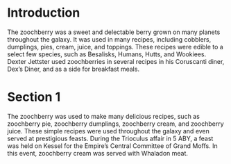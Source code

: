 # Introduction

The zoochberry was a sweet and delectable berry grown on many planets throughout the galaxy.
It was used in many recipes, including cobblers, dumplings, pies, cream, juice, and toppings.
These recipes were edible to a select few species, such as Besalisks, Humans, Hutts, and Wookiees.
Dexter Jettster used zoochberries in several recipes in his Coruscanti diner, Dex’s Diner, and as a side for breakfast meals.

# Section 1

The zoochberry was used to make many delicious recipes, such as zoochberry pie, zoochberry dumplings, zoochberry cream, and zoochberry juice.
These simple recipes were used throughout the galaxy and even served at prestigious feasts.
During the Trioculus affair in 5 ABY, a feast was held on Kessel for the Empire’s Central Committee of Grand Moffs.
In this event, zoochberry cream was served with Whaladon meat.
